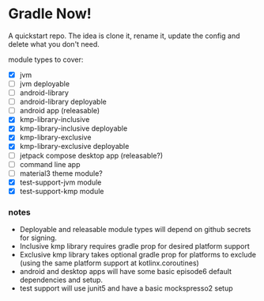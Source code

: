 # Gradle Now!

A quickstart repo. The idea is clone it, rename it, update the config and delete what you don't need.

module types to cover:

- [x] jvm
- [ ] jvm deployable
- [ ] android-library
- [ ] android-library deployable
- [ ] android app (releasable)
- [x] kmp-library-inclusive
- [x] kmp-library-inclusive deployable
- [x] kmp-library-exclusive
- [x] kmp-library-exclusive deployable
- [ ] jetpack compose desktop app (releasable?)
- [ ] command line app
- [ ] material3 theme module?
- [x] test-support-jvm module
- [x] test-support-kmp module

### notes
- Deployable and releasable module types will depend on github secrets for signing.
- Inclusive kmp library requires gradle prop for desired platform support
- Exclusive kmp library takes optional gradle prop for platforms to exclude (using the same platform support at kotlinx.coroutines)
- android and desktop apps will have some basic episode6 default dependencies and setup.
- test support will use junit5 and have a basic mockspresso2 setup
